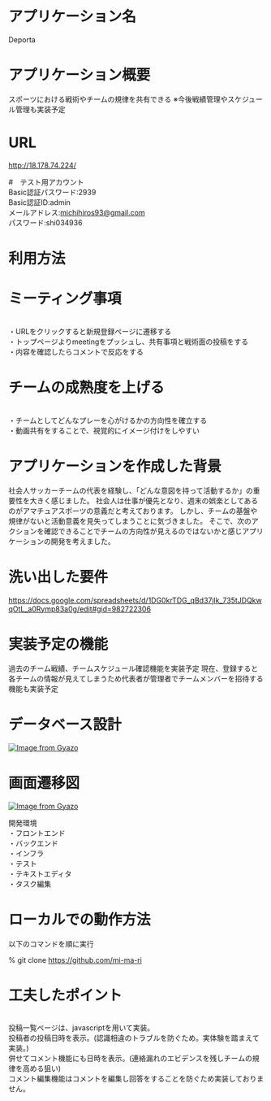 # アプリケーション名
Deporta

# アプリケーション概要
スポーツにおける戦術やチームの規律を共有できる
※今後戦績管理やスケジュール管理も実装予定

# URL
http://18.178.74.224/

#　テスト用アカウント
<br> Basic認証パスワード:2939
<br> Basic認証ID:admin
<br> メールアドレス:michihiros93@gmail.com
<br> パスワード:shi034936

# 利用方法
# ミーティング事項
<br> ・URLをクリックすると新規登録ページに遷移する
<br> ・トップページよりmeetingをプッシュし、共有事項と戦術面の投稿をする
<br> ・内容を確認したらコメントで反応をする

# チームの成熟度を上げる
<br> ・チームとしてどんなプレーを心がけるかの方向性を確立する
<br> ・動画共有をすることで、視覚的にイメージ付けをしやすい

# アプリケーションを作成した背景
社会人サッカーチームの代表を経験し、「どんな意図を持って活動するか」の重要性を大きく感じました。
社会人は仕事が優先となり、週末の娯楽としてあるのがアマチュアスポーツの意義だと考えております。
しかし、チームの基盤や規律がないと活動意義を見失ってしまうことに気づきました。
そこで、次のアクションを確認できることでチームの方向性が見えるのではないかと感じアプリケーションの開発を考えました。

# 洗い出した要件
https://docs.google.com/spreadsheets/d/1DG0krTDG_qBd37jlk_735tJDQkwqOtL_a0Rymp83a0g/edit#gid=982722306

# 実装予定の機能
過去のチーム戦績、チームスケジュール確認機能を実装予定
現在、登録すると各チームの情報が見えてしまうため代表者が管理者でチームメンバーを招待する機能も実装予定

# データベース設計
[![Image from Gyazo](https://i.gyazo.com/57961792d546743e8b86ae84a9b9b859.png)](https://gyazo.com/57961792d546743e8b86ae84a9b9b859)

# 画面遷移図
[![Image from Gyazo](https://i.gyazo.com/272327abf086be30fda18b81bce4c303.png)](https://gyazo.com/272327abf086be30fda18b81bce4c303)

開発環境
<br> ・フロントエンド
<br> ・バックエンド
<br> ・インフラ
<br> ・テスト
<br> ・テキストエディタ
<br> ・タスク編集

# ローカルでの動作方法
以下のコマンドを順に実行

% git clone https://github.com/mi-ma-ri

# 工夫したポイント
<br> 投稿一覧ページは、javascriptを用いて実装。
<br> 投稿者の投稿日時を表示。(認識相違のトラブルを防ぐため。実体験を踏まえて実装。)
<br> 併せてコメント機能にも日時を表示。(連絡漏れのエビデンスを残しチームの規律を高める狙い)
<br> コメント編集機能はコメントを編集し回答をすることを防ぐため実装しておりません。


